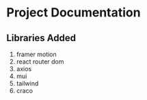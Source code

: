 # Project Documentation 

## Libraries Added 
1. framer motion
2. react router dom
3. axios
4. mui
5. tailwind
6. craco
